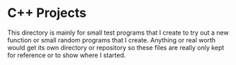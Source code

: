 C++ Projects
============

This directory is mainly for small test programs that I create to try out a new function or small random programs that I create. Anything or real worth would get its own directory or repository so these files are really only kept for reference or to show where I started.

